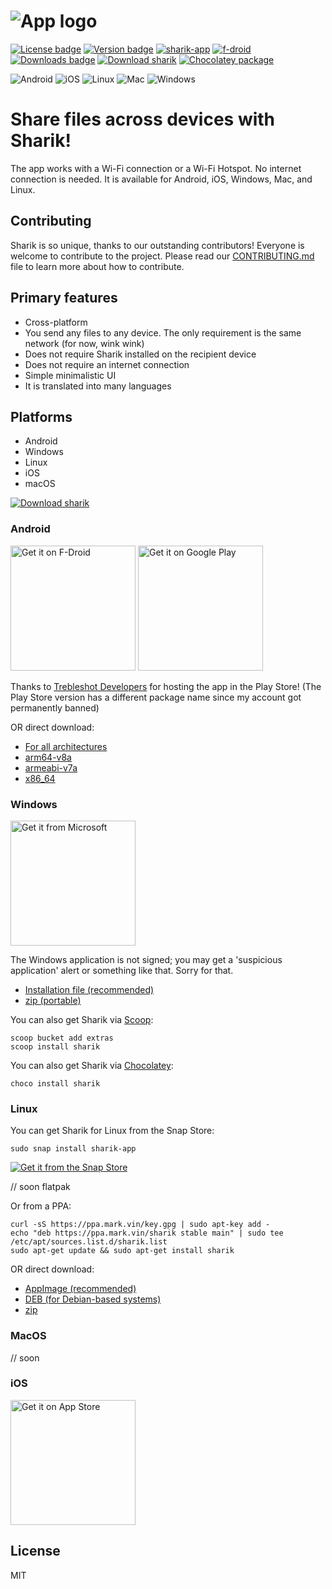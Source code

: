 # ![App logo](media/banner.png)
[![License badge](https://img.shields.io/github/license/marchellodev/sharik)](https://github.com/marchellodev/sharik/blob/master/LICENSE)
[![Version badge](https://img.shields.io/github/v/release/marchellodev/sharik)](https://github.com/marchellodev/sharik/releases)
[![sharik-app](https://snapcraft.io/sharik-app/badge.svg)](https://snapcraft.io/sharik-app)
[![f-droid](https://img.shields.io/f-droid/v/dev.marchello.sharik)](https://f-droid.org/en/packages/dev.marchello.sharik)
[![Downloads badge](https://img.shields.io/github/downloads/marchellodev/sharik/total)](https://github.com/marchellodev/sharik/releases)
[![Download sharik](https://img.shields.io/sourceforge/dt/sharik.svg)](https://sourceforge.net/projects/sharik/files/latest/download)
[![Chocolatey package](https://img.shields.io/chocolatey/dt/sharik?color=blue&label=chocolatey)](https://community.chocolatey.org/packages/sharik)

![Android](https://img.shields.io/badge/OS-Android-informational?logo=Android)
![iOS](https://img.shields.io/badge/OS-IOS-informational?logo=apple)
![Linux](https://img.shields.io/badge/OS-Linux-informational?logo=linux)
![Mac](https://img.shields.io/badge/OS-Mac-informational?logo=apple)
![Windows](https://img.shields.io/badge/OS-Windows-informational?logo=windows)

# Share files across devices with Sharik!

The app works with a Wi-Fi connection or a Wi-Fi Hotspot. No internet connection is needed.
It is available for Android, iOS, Windows, Mac, and Linux.



## Contributing
Sharik is so unique, thanks to our outstanding contributors! Everyone is welcome to contribute to the project. Please read our [CONTRIBUTING.md](CONTRIBUTING.md) file to learn more about how to contribute.

## Primary features
- Cross-platform
- You send any files to any device. The only requirement is the same network (for now, wink wink)
- Does not require Sharik installed on the recipient device
- Does not require an internet connection
- Simple minimalistic UI
- It is translated into many languages

## Platforms
- Android
- Windows
- Linux
- iOS
- macOS

[![Download sharik](https://a.fsdn.com/con/app/sf-download-button)](https://sourceforge.net/projects/sharik/files/v3.1/)


### Android
<a href='https://f-droid.org/en/packages/dev.marchello.sharik'><img alt='Get it on F-Droid' src='https://gitlab.com/fdroid/artwork/-/raw/master/badge/get-it-on-en-us.png' width="200"/></a>
<a href='https://play.google.com/store/apps/details?id=dev.monora.sharik'><img alt='Get it on Google Play' src='https://play.google.com/intl/en_us/badges/static/images/badges/en_badge_web_generic.png' width="200"/></a>

Thanks to [Trebleshot Developers](https://github.com/trebleshot) for hosting the app in the Play Store! (The Play Store version has a different package name since my account got permanently banned)

OR direct download:
- [For all architectures](https://github.com/marchellodev/sharik/releases/download/v3.1/sharik_v3.1_android.apk)
- [arm64-v8a](https://github.com/marchellodev/sharik/releases/download/v3.1/sharik_v3.1_android_arm64_v8a.apk)
- [armeabi-v7a](https://github.com/marchellodev/sharik/releases/download/v3.1/sharik_v3.1_android_armeabi_v7a.apk)
- [x86_64](https://github.com/marchellodev/sharik/releases/download/v3.1/sharik_v3.1_android_x86_64.apk)


### Windows
<a href='//www.microsoft.com/store/apps/9NGCLB7JSPR9?cid=storebadge&ocid=badge'><img src='https://developer.microsoft.com/ru-ru/store/badges/images/English_get-it-from-MS.png' alt='Get it from Microsoft' width='200'/></a>


The Windows application is not signed; you may get a 'suspicious application' alert or something like that. Sorry for that.

- [Installation file (recommended)](https://github.com/marchellodev/sharik/releases/download/v3.1/sharik_v3.1_windows.msi)
- [zip (portable)](https://github.com/marchellodev/sharik/releases/download/v3.1/sharik_v3.1_windows.zip)

You can also get Sharik via [Scoop](https://scoop.sh/):

```shell
scoop bucket add extras
scoop install sharik
```

You can also get Sharik via [Chocolatey](https://community.chocolatey.org/packages/sharik):

```shell
choco install sharik
```

### Linux

You can get Sharik for Linux from the Snap Store:

```sudo snap install sharik-app```

[![Get it from the Snap Store](https://snapcraft.io/static/images/badges/en/snap-store-black.svg)](https://snapcraft.io/sharik-app)

// soon flatpak

Or from a PPA:

```shell
curl -sS https://ppa.mark.vin/key.gpg | sudo apt-key add - 
echo "deb https://ppa.mark.vin/sharik stable main" | sudo tee /etc/apt/sources.list.d/sharik.list
sudo apt-get update && sudo apt-get install sharik
```

OR direct download:
- [AppImage (recommended)](https://github.com/marchellodev/sharik/releases/download/v3.1/sharik_v3.1_linux.AppImage)
- [DEB (for Debian-based systems)](https://github.com/marchellodev/sharik/releases/download/v3.1/sharik_v3.1_linux.deb)
- [zip](https://github.com/marchellodev/sharik/releases/download/v3.1/sharik_v3.1_linux.zip)


### MacOS
// soon

### iOS

<a href='https://apps.apple.com/app/id1531473857'><img alt='Get it on App Store' src='https://linkmaker.itunes.apple.com/en-us/badge-lrg.svg?releaseDate=2019-10-03&kind=iossoftware&bubble=ios_apps' width="200"/></a>


## License
MIT
